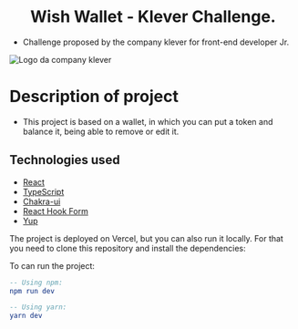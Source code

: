 <h1 align="center"> Wish Wallet - Klever Challenge. </h1>

- Challenge proposed by the company klever for front-end developer Jr.

![Logo da company klever](https://support.probit.com/hc/article_attachments/900008248666/klever_2.png)

# Description of project

- This project is based on a wallet, in which you can put a token and balance it, being able to remove or edit it.

## Technologies used

- [React](https://reactjs.org/)
- [TypeScript](https://typescriptlang.org/)
- [Chakra-ui](https://chakra-ui.com/)
- [React Hook Form](https://react-hook-form.com/)
- [Yup](https://github.com/jquense/yup)

The project is deployed on Vercel, but you can also run it locally. For that you need to clone this repository and install the dependencies:

To can run the project:

```elm
-- Using npm:
npm run dev

-- Using yarn:
yarn dev
```
